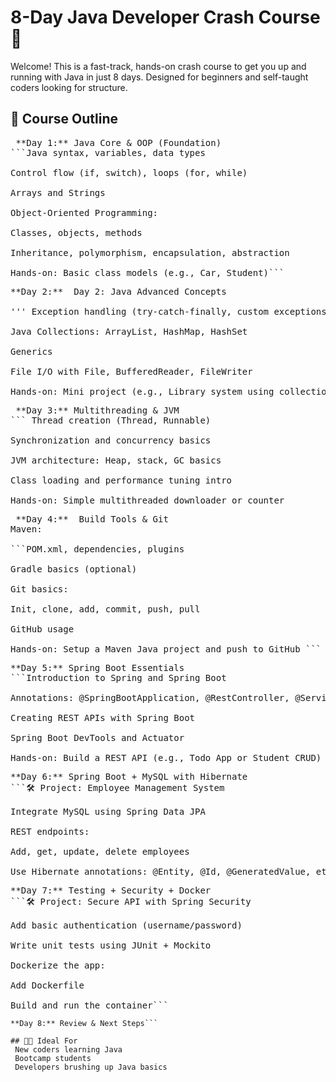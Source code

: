# 8-Day Java Developer Crash Course 🚀

Welcome! This is a fast-track, hands-on crash course to get you up and running with Java in just 8 days. Designed for beginners and self-taught coders looking for structure.

## 📅 Course Outline
<pre> **Day 1:** Java Core & OOP (Foundation)
```Java syntax, variables, data types

Control flow (if, switch), loops (for, while)

Arrays and Strings

Object-Oriented Programming:

Classes, objects, methods

Inheritance, polymorphism, encapsulation, abstraction

Hands-on: Basic class models (e.g., Car, Student)``` </pre>

<pre>**Day 2:**  Day 2: Java Advanced Concepts

''' Exception handling (try-catch-finally, custom exceptions)

Java Collections: ArrayList, HashMap, HashSet

Generics

File I/O with File, BufferedReader, FileWriter

Hands-on: Mini project (e.g., Library system using collections) ``` </pre>

<pre> **Day 3:** Multithreading & JVM 
``` Thread creation (Thread, Runnable)

Synchronization and concurrency basics

JVM architecture: Heap, stack, GC basics

Class loading and performance tuning intro

Hands-on: Simple multithreaded downloader or counter  </pre>

 <pre> **Day 4:**  Build Tools & Git
Maven:

```POM.xml, dependencies, plugins

Gradle basics (optional)

Git basics:

Init, clone, add, commit, push, pull

GitHub usage

Hands-on: Setup a Maven Java project and push to GitHub ```</pre>


 <pre>**Day 5:** Spring Boot Essentials
```Introduction to Spring and Spring Boot

Annotations: @SpringBootApplication, @RestController, @Service, @Autowired

Creating REST APIs with Spring Boot

Spring Boot DevTools and Actuator

Hands-on: Build a REST API (e.g., Todo App or Student CRUD) ```</pre>

<pre>**Day 6:** Spring Boot + MySQL with Hibernate
```🛠 Project: Employee Management System

Integrate MySQL using Spring Data JPA

REST endpoints:

Add, get, update, delete employees

Use Hibernate annotations: @Entity, @Id, @GeneratedValue, etc.```</pre>
<pre>**Day 7:** Testing + Security + Docker
```🛠 Project: Secure API with Spring Security

Add basic authentication (username/password)

Write unit tests using JUnit + Mockito

Dockerize the app:

Add Dockerfile

Build and run the container```</pre>
```
**Day 8:** Review & Next Steps```

## 👨‍💻 Ideal For
 New coders learning Java
 Bootcamp students
 Developers brushing up Java basics
